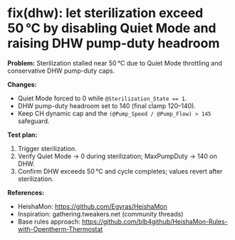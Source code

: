 # fix(dhw): let sterilization exceed 50 °C by disabling Quiet Mode and raising DHW pump-duty headroom

**Problem:** Sterilization stalled near 50 °C due to Quiet Mode throttling and conservative DHW pump-duty caps.

**Changes:**
- Quiet Mode forced to 0 while `@Sterilization_State == 1`.
- DHW pump-duty headroom set to 140 (final clamp 120–140).
- Keep CH dynamic cap and the `(@Pump_Speed / @Pump_Flow) > 145` safeguard.

**Test plan:**
1. Trigger sterilization.
2. Verify Quiet Mode → 0 during sterilization; MaxPumpDuty → 140 on DHW.
3. Confirm DHW exceeds 50 °C and cycle completes; values revert after sterilization.

**References:**
- HeishaMon: https://github.com/Egyras/HeishaMon
- Inspiration: gathering.tweakers.net (community threads)
- Base rules approach: https://github.com/blb4github/HeishaMon-Rules-with-Opentherm-Thermostat

